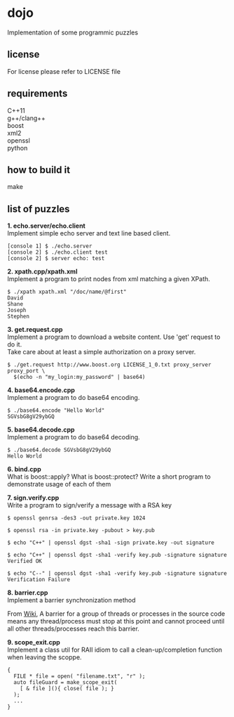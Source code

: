 # dojo  
Implementation of some programmic puzzles  

## license  
For license please refer to LICENSE file  

## requirements  
C++11  
g++/clang++  
boost  
xml2  
openssl  
python  

## how to build it  
make  

## list of puzzles  

**1. echo.server/echo.client**  
Implement simple echo server and text line based client.  
```{r, engine='bash'}
[console 1] $ ./echo.server  
[console 2] $ ./echo.client test  
[console 2] $ server echo: test  
```

**2. xpath.cpp/xpath.xml**  
Implement a program to print nodes from xml matching a given XPath.  
```{r, engine='bash'}
$ ./xpath xpath.xml "/doc/name/@first"  
David  
Shane  
Joseph  
Stephen  
```

**3. get.request.cpp**  
Implement a program to download a website content. Use 'get' request to do it.  
Take care about at least a simple authorization on a proxy server.  
```{r, engine='bash'}
$ ./get.request http://www.boost.org LICENSE_1_0.txt proxy_server proxy_port \
  $(echo -n "my_login:my_password" | base64)  
```

**4. base64.encode.cpp**  
Implement a program to do base64 encoding.  
```{r, engine='bash'}
$ ./base64.encode "Hello World"  
SGVsbG8gV29ybGQ  
```

**5. base64.decode.cpp**  
Implement a program to do base64 decoding.  
```{r, engine='bash'}
$ ./base64.decode SGVsbG8gV29ybGQ  
Hello World  
```

**6. bind.cpp**  
What is boost::apply? What is boost::protect? Write a short program to demonstrate usage of each of them  
  
**7. sign.verify.cpp**  
Write a program to sign/verify a message with a RSA key  

```{r, engine='bash'}
$ openssl genrsa -des3 -out private.key 1024  
  
$ openssl rsa -in private.key -pubout > key.pub  
  
$ echo "C++" | openssl dgst -sha1 -sign private.key -out signature  
  
$ echo "C++" | openssl dgst -sha1 -verify key.pub -signature signature   
Verified OK  
  
$ echo "C--" | openssl dgst -sha1 -verify key.pub -signature signature   
Verification Failure  
```
  
**8. barrier.cpp**  
Implement a barrier synchronization method  
  
From [Wiki](https://en.wikipedia.org/wiki/Barrier_(computer_science)), A barrier for a group of threads or processes in the source code means any thread/process must stop at this point and cannot proceed until all other threads/processes reach this barrier.  
  
**9. scope_exit.cpp**  
Implement a class util for RAII idiom to call a clean-up/completion function when leaving the scoppe.  
  
```{r, engine='cpp'}  
{  
  FILE * file = open( "filename.txt", "r" );  
  auto fileGuard = make_scope_exit(  
    [ & file ](){ close( file ); }  
  );
  ...  
}  
```

